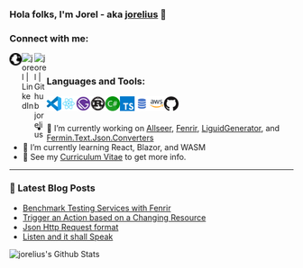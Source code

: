 ### Hola folks, I'm Jorel - aka [jorelius][website] 👋

### Connect with me:

[<img align="left" alt="jorelfermin.com" width="22px" src="https://raw.githubusercontent.com/iconic/open-iconic/master/svg/globe.svg" />][website]
[<img align="left" alt="jorel | LinkedIn" width="22px" src="https://cdn.jsdelivr.net/npm/simple-icons@v3/icons/linkedin.svg" />][linkedin]
[<img align="left" alt="jorel | Github jorelius" width="22px" src="https://upload.wikimedia.org/wikipedia/commons/9/91/Octicons-mark-github.svg" />][github]

<br />

### Languages and Tools:

[<img align="left" alt="Visual Studio Code" width="26px" src="https://raw.githubusercontent.com/github/explore/80688e429a7d4ef2fca1e82350fe8e3517d3494d/topics/visual-studio-code/visual-studio-code.png" />][linkedin]
[<img align="left" alt="React" width="26px" src="https://raw.githubusercontent.com/github/explore/80688e429a7d4ef2fca1e82350fe8e3517d3494d/topics/react/react.png" />][linkedin]
[<img align="left" alt="Gatsby" width="26px" src="https://raw.githubusercontent.com/github/explore/e94815998e4e0713912fed477a1f346ec04c3da2/topics/gatsby/gatsby.png" />][linkedin]
[<img align="left" alt="Rust" width="26px" src="https://raw.githubusercontent.com/github/explore/80688e429a7d4ef2fca1e82350fe8e3517d3494d/topics/rust/rust.png" />][linkedin]
[<img align="left" alt="C#" width="26px" src="https://raw.githubusercontent.com/github/explore/80688e429a7d4ef2fca1e82350fe8e3517d3494d/topics/csharp/csharp.png" />][linkedin]
[<img align="left" alt="Typescript" width="26px" src="https://raw.githubusercontent.com/github/explore/80688e429a7d4ef2fca1e82350fe8e3517d3494d/topics/typescript/typescript.png" />][linkedin]
[<img align="left" alt="SQL" width="26px" src="https://raw.githubusercontent.com/github/explore/80688e429a7d4ef2fca1e82350fe8e3517d3494d/topics/sql/sql.png" />][linkedin]
[<img align="left" alt="AWS" width="26px" src="https://raw.githubusercontent.com/github/explore/80688e429a7d4ef2fca1e82350fe8e3517d3494d/topics/aws/aws.png" />][linkedin]
[<img align="left" alt="GitHub" width="26px" src="https://raw.githubusercontent.com/github/explore/78df643247d429f6cc873026c0622819ad797942/topics/github/github.png" />][linkedin]

<br />
<br />

- 🔭 I’m currently working on [Allseer](https://github.com/jorelius/AllSeer), [Fenrir](https://github.com/jorelius/Fenrir), [LiguidGenerator](https://github.com/jorelius/LiquidGenerator), and [Fermin.Text.Json.Converters](https://github.com/jorelius/Fermin.Text.Json.Converters)
- 🌱 I’m currently learning React, Blazor, and WASM
- 👀 See my [Curriculum Vitae](https://www.jorelfermin.com/pages/cv) to get more info.

---

### 📕 Latest Blog Posts
<!-- BLOG-POST-LIST:START -->
- [Benchmark Testing Services with Fenrir](https://jorelius.github.io/posts/service-testing-with-fenrir/)
- [Trigger an Action based on a Changing Resource](https://jorelius.github.io/posts/trigger-an-Action-based-on-a-changing-resource/)
- [Json Http Request format](https://jorelius.github.io/posts/json-http-request-format/)
- [Listen and it shall Speak](https://jorelius.github.io/posts/listen-and-it-shall-speak/)
<!-- BLOG-POST-LIST:END -->

<img align="left" alt="jorelius's Github Stats" src="https://github-readme-stats.vercel.app/api?username=jorelius&show_icons=true&hide_border=true" />

[website]: https://jorelfermin.com
[linkedin]: https://linkedin.com/in/jorel
[github]: https://github.com/jorelius

